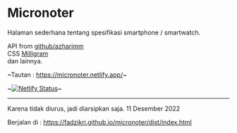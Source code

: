 # Micronoter

Halaman sederhana tentang spesifikasi smartphone / smartwatch.

API from [github/azharimm](https://github.com/azharimm/phone-specs-api)\
CSS [Milligram](https://milligram.io/)\
dan lainnya.

~Tautan : <https://micronoter.netlify.app/>~

~[![Netlify Status](https://api.netlify.com/api/v1/badges/4ab63346-c733-45e6-b284-61e42fac8c81/deploy-status)](https://app.netlify.com/sites/micronoter/deploys)~

---

Karena tidak diurus, jadi diarsipkan saja. 11 Desember 2022

Berjalan di : <https://fadzikri.github.io/micronoter/dist/index.html>
